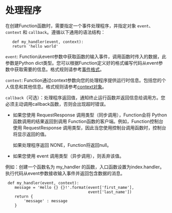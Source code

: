 # 处理程序

在创建Function函数时，需要指定一个事件处理程序，并指定对象 `event`、`context` 和 `callback`。遵循以下通用的语法结构：
```
   def my_handler(event, context):
   return 'hello world'
   ```
   

`event`: Function从event参数中获取函数的输入事件，调用函数时传入的数据，此参数是Python dict类型。您可以根据Function定义好的格式编写代码从event参数中获取需要的信息。格式规则请参考[事件格式](../../../../Operation-Guide/invokefunction/triggermanagement/configtigger-event.md)。

`context`: Function通过context参数向您的处理程序提供运行时信息。包括您的个人信息和其他信息。格式规则请参考[context对象](../python/context.md)。

 

`callback`（可选）：处理程序返回值，通知终止运行函数并返回信息给调用方。您必须主动调用callback函数，否则会出现超时错误。

* 如果您使用 RequestResponse 调用类型（同步调用），Function会将 Python 函数调用的结果返回到调用 Function函数的客户端。例如，Function控制台使用 RequestResponse 调用类型，因此当您使用控制台调用函数时，控制台将显示返回的值。

  如果处理程序返回 NONE，Function将返回null。

* 如果您使用 event 调用类型（异步调用），则丢弃该值。

例如：创建一个函数名为 my_handler 的函数，入口函数设置为index.handler。执行代码从event参数接收输入事件并返回包含数据的消息。
```
 def my_handler(event, context):
    message = 'Hello {} {}!'.format(event['first_name'], 
                                    event['last_name'])  
    return { 
        'message' : message
    }  
```

